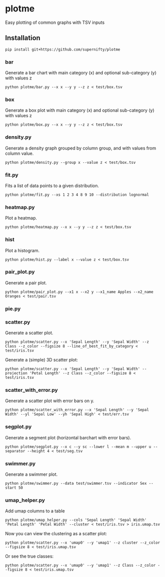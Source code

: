 # plotme

Easy plotting of common graphs with TSV inputs

## Installation
```
pip install git+https://github.com/supernifty/plotme
```


### bar
Generate a bar chart with main category (x) and optional sub-category (y) with values z

```
python plotme/bar.py --x x --y y --z z < test/box.tsv
```

### box
Generate a box plot with main category (x) and optional sub-category (y) with values z

```
python plotme/box.py --x x --y y --z z < test/box.tsv
```

### density.py
Generate a density graph grouped by column group, and with values from column value.

```
python plotme/density.py --group x --value z < test/box.tsv
```

### fit.py
Fits a list of data points to a given distribution.

```
python plotme/fit.py --xs 1 2 3 4 8 9 10 --distribution lognormal
```

### heatmap.py
Plot a heatmap.

```
python plotme/heatmap.py --x x --y y --z z < test/box.tsv
```

### hist
Plot a histogram.

```
python plotme/hist.py --label x --value z < test/box.tsv
```

### pair_plot.py
Generate a pair plot.

```
python plotme/pair_plot.py --x1 x --x2 y --x1_name Apples --x2_name Oranges < test/pair.tsv
```

### pie.py

### scatter.py
Generate a scatter plot.

```
python plotme/scatter.py --x 'Sepal Length' --y 'Sepal Width' --z Class --z_color --figsize 8 --line_of_best_fit_by_category < test/iris.tsv
```

Generate a (simple) 3D scatter plot:
```
python plotme/scatter.py --x 'Sepal Length' --y 'Sepal Width' --projection 'Petal Length' --z Class --z_color --figsize 8 < test/iris.tsv
```


### scatter_with_error.py
Generate a scatter plot with error bars on y.

```
python plotme/scatter_with_error.py --x 'Sepal Length' --y 'Sepal Width' --yl 'Sepal Low' --yh 'Sepal High' < test/err.tsv
```

### segplot.py
Generate a segment plot (horizontal barchart with error bars).

```
python plotme/segplot.py --x c --y sc --lower l --mean m --upper u --separator --height 4 < test/seg.tsv
```

### swimmer.py
Generate a swimmer plot.

```
python plotme/swimmer.py --data test/swimmer.tsv --indicator Sex --start 50
```

### umap_helper.py
Add umap columns to a table

```
python plotme/umap_helper.py --cols 'Sepal Length' 'Sepal Width' 'Petal Length' 'Petal Width' --cluster < test/iris.tsv > iris.umap.tsv
```

Now you can view the clustering as a scatter plot:
```
python plotme/scatter.py --x 'umap0' --y 'umap1' --z cluster --z_color --figsize 8 < test/iris.umap.tsv
```

Or see the true classes:
```
python plotme/scatter.py --x 'umap0' --y 'umap1' --z Class --z_color --figsize 8 < test/iris.umap.tsv
```
